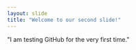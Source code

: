 ```yaml
---
layout: slide
title: "Welcome to our second slide!"
---
```

"I am testing GitHub for the very first time."
